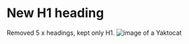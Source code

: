 # New H1 heading

Removed 5 x headings, kept only H1.
![image of a Yaktocat](https://octodex.github.com/images/yaktocat.png)

